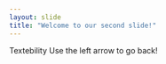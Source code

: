 ```yaml
---
layout: slide
title: "Welcome to our second slide!"
---
```

Textebility
Use the left arrow to go back!
